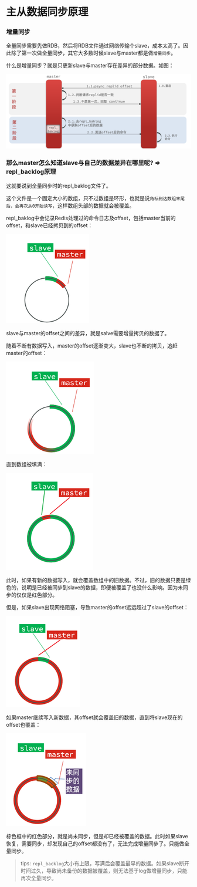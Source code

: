 # 主从数据同步原理

### 增量同步

全量同步需要先做RDB，然后将RDB文件通过网络传输个slave，成本太高了。因此除了第一次做全量同步，其它大多数时候slave与master都是做`增量同步`。

什么是增量同步？就是只更新slave与master存在差异的部分数据。如图：

![redis.png](images/redis-master-slave-incre-01.png)

### 那么master怎么知道slave与自己的数据差异在哪里呢? => repl_backlog原理

这就要说到全量同步时的repl_baklog文件了。

这个文件是一个固定大小的数组，只不过数组是环形，也就是说`角标到达数组末尾后，会再次从0开始读写`，这样数组头部的数据就会被覆盖。

repl_baklog中会记录Redis处理过的命令日志及offset，包括master当前的offset，和slave已经拷贝到的offset：

![redis.png](images/redis-master-slave-incre-02.png)

slave与master的offset之间的差异，就是salve需要增量拷贝的数据了。

随着不断有数据写入，master的offset逐渐变大，slave也不断的拷贝，追赶master的offset：

![redis.png](images/redis-master-slave-incre-03.png)

直到数组被填满：

![redis.png](images/redis-master-slave-incre-04.png)

此时，如果有新的数据写入，就会覆盖数组中的旧数据。不过，旧的数据只要是绿色的，说明是已经被同步到slave的数据，即便被覆盖了也没什么影响。因为未同步的仅仅是红色部分。

但是，如果slave出现网络阻塞，导致master的offset远远超过了slave的offset：

![redis.png](images/redis-master-slave-incre-05.png)

如果master继续写入新数据，其offset就会覆盖旧的数据，直到将slave现在的offset也覆盖：

![redis.png](images/redis-master-slave-incre-06.png)

棕色框中的红色部分，就是尚未同步，但是却已经被覆盖的数据。此时如果slave恢复，需要同步，却发现自己的offset都没有了，无法完成增量同步了。只能做全量同步。


> tips: `repl_backlog`大小有上限，写满后会覆盖最早的数据。如果slave断开时间过久，导致尚未备份的数据被覆盖，则无法基于log做增量同步，只能再次全量同步。
